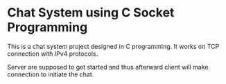 # Chat System using C Socket Programming

This is a chat system project designed in C programming.
It works on TCP connection with IPv4 protocols.

Server are supposed to get started and thus afterward client will make connection to initiate the chat.
